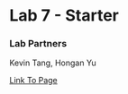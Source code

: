 # Lab 7 - Starter

### Lab Partners

Kevin Tang, Hongan Yu

[Link To Page](https://qiwenkevin.github.io/lab7-starter/)